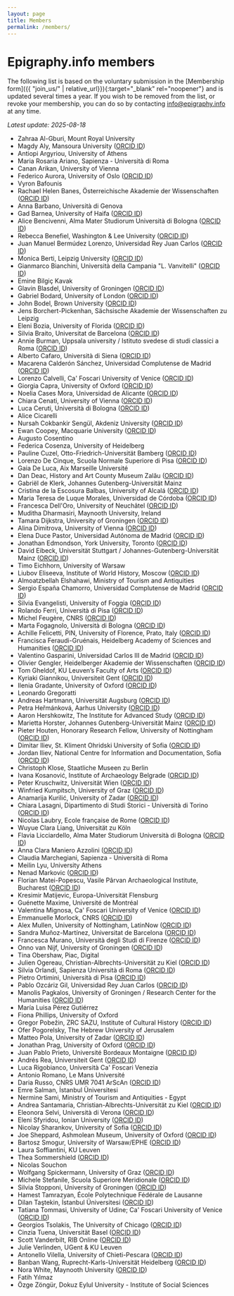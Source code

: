 ```yaml
---
layout: page
title: Members
permalink: /members/
---
```


# Epigraphy.info members

The following list is based on the voluntary submission in the [Membership form]({{ "join_us/" | relative_url}}){:target="_blank" rel="noopener"} and is updated several times a year. If you wish to be removed from the list, or revoke your membership, you can do so by contacting <a href = "mailto: info@epigraphy.info">info@epigraphy.info</a> at any time.

*Latest update: 2025-08-18*

* Zahraa Al-Gburi, Mount Royal University 
* Magdy Aly, Mansoura University (<a href="https://orcid.org/0000-0002-0937-6552" target="blank">ORCID ID</a>)
* Antiopi Argyriou, University of Athens
* Maria Rosaria Ariano, Sapienza - Università di Roma
* Canan Arikan, University of Vienna
* Federico Aurora, University of Oslo (<a href="https://orcid.org/0000-0002-5048-2322" target="blank">ORCID ID</a>)
* Vyron Bafounis
* Rachael Helen Banes, Österreichische Akademie der Wissenschaften (<a href="https://orcid.org/0000-0002-7771-3012" target="blank">ORCID ID</a>)
* Anna Barbano, Università di Genova
* Gad Barnea, University of Haifa (<a href="https://orcid.org/0000-0001-5144-5761" target="blank">ORCID ID</a>)
* Alice Bencivenni, Alma Mater Studiorum Università di Bologna (<a href="https://orcid.org/0000-0001-5778-8677" target="blank">ORCID ID</a>)
* Rebecca Benefiel, Washington & Lee University (<a href="https://orcid.org/0000-0002-3312-1517" target="blank">ORCID ID</a>)
* Juan Manuel Bermúdez Lorenzo, Universidad Rey Juan Carlos (<a href="https://orcid.org/0000-0002-7291-1079" target="blank">ORCID ID</a>)
* Monica Berti, Leipzig University (<a href="https://orcid.org/0000-0003-2779-4229" target="blank">ORCID ID</a>)
* Gianmarco Bianchini, Università della Campania "L. Vanvitelli" (<a href="https://orcid.org/0000-0002-2190-6819" target="blank">ORCID ID</a>)
* Emine Bilgiç Kavak
* Glavin Blasdel, University of Groningen (<a href="https://orcid.org/0009-0000-4780-5795" target="blank">ORCID ID</a>)
* Gabriel Bodard, University of London (<a href="http://orcid.org/0000-0002-8566-6666" target="blank">ORCID ID</a>)
* John Bodel, Brown University (<a href="https://orcid.org/0000000318206368" target="blank">ORCID ID</a>)
* Jens Borchert-Pickenhan, Sächsische Akademie der Wissenschaften zu Leipzig
* Eleni Bozia, University of Florida (<a href="https://orcid.org/0000-0002-6210-461X" target="blank">ORCID ID</a>)
* Silvia Braito, Universitat de Barcelona (<a href="https://orcid.org/0000-0002-9311-2719" target="blank">ORCID ID</a>)
* Annie Burman, Uppsala university / Istituto svedese di studi classici a Roma (<a href="https://orcid.org/0000-0003-2876-729X" target="blank">ORCID ID</a>)
* Alberto Cafaro, Università di Siena (<a href="https://orcid.org/0000-0003-2517-3146" target="blank">ORCID ID</a>)
* Macarena Calderón Sánchez, Universidad Complutense de Madrid (<a href="https://orcid.org/0000-0003-0764-3378" target="blank">ORCID ID</a>)
* Lorenzo Calvelli, Ca' Foscari University of Venice (<a href="https://orcid.org/0000-0002-0920-9156" target="blank">ORCID ID</a>)
* Giorgia Capra, University of Oxford (<a href="https://orcid.org/0000-0003-1030-5679" target="blank">ORCID ID</a>)
* Noelia Cases Mora, Universidad de Alicante (<a href="https://orcid.org/0000-0001-7991-083X" target="blank">ORCID ID</a>)
* Chiara Cenati, University of Vienna (<a href="https://orcid.org/0000-0003-4962-9611" target="blank">ORCID ID</a>)
* Luca Ceruti, Università di Bologna (<a href="https://orcid.org/0009-0002-5234-8992" target="blank">ORCID ID</a>)
* Alice Cicarelli
* Nursah Cokbankir Sengül, Akdeniz University (<a href="https://orcid.org/0000-0002-5451-6198" target="blank">ORCID ID</a>)
* Ewan Coopey, Macquarie University (<a href="https://orcid.org/0000-0001-8633-6418" target="blank">ORCID ID</a>)
* Augusto Cosentino
* Federica Cosenza, University of Heidelberg
* Pauline Cuzel, Otto-Friedrich-Universität Bamberg (<a href="https://orcid.org/0000-0003-4945-4698" target="blank">ORCID ID</a>)
* Lorenzo De Cinque, Scuola Normale Superiore di Pisa (<a href="https://orcid.org/0009-0007-9631-5769" target="blank">ORCID ID</a>)
* Gaia De Luca, Aix Marseille Université
* Dan Deac, History and Art County Museum Zalău (<a href="https://orcid.org/0000-0003-4711-8623" target="blank">ORCID ID</a>)
* Gabriël de Klerk, Johannes Gutenberg-Universität Mainz
* Cristina de la Escosura Balbas, University of Alcalá (<a href="https://orcid.org/0000-0003-1769-657X" target="blank">ORCID ID</a>)
* Maria Teresa de Luque Morales, Universidad de Córdoba (<a href="https://orcid.org/0000-0002-6942-945X" target="blank">ORCID ID</a>)
* Francesca Dell'Oro, University of Neuchâtel (<a href="https://orcid.org/0000-0002-8343-356X" target="blank">ORCID ID</a>)
* Muditha Dharmasiri, Maynooth University, Ireland
* Tamara Dijkstra, University of Groningen (<a href="https://orcid.org/0000-0001-5988-8751" target="blank">ORCID ID</a>)
* Alina Dimitrova, University of Vienna (<a href="https://orcid.org/0000-0002-8563-6483" target="blank">ORCID ID</a>)
* Elena Duce Pastor, Universidad Autónoma de Madrid (<a href="https://orcid.org/0000-0003-0604-2300" target="blank">ORCID ID</a>)
* Jonathan Edmondson, York University, Toronto (<a href="https://orcid.org/0000-0003-1301-173X" target="blank">ORCID ID</a>)
* David Eibeck, Universität Stuttgart / Johannes-Gutenberg-Universität Mainz (<a href="https://orcid.org/0009-0008-1641-6568" target="blank">ORCID ID</a>)
* Timo Eichhorn, University of Warsaw
* Liubov Eliseeva, Institute of World History, Moscow (<a href="https://orcid.org/0000-0001-5448-6788" target="blank">ORCID ID</a>)
* Almoatzbellah Elshahawi, Ministry of Tourism and Antiquities
* Sergio España Chamorro, Universidad Complutense de Madrid (<a href="https://orcid.org/0000-0001-6962-5859" target="blank">ORCID ID</a>)
* Silvia Evangelisti, University of Foggia (<a href="https://orcid.org/0000-0002-7186-9518" target="blank">ORCID ID</a>)
* Rolando Ferri, Università di Pisa (<a href="http://orcid.org/0000-0002-5241-8332" target="blank">ORCID ID</a>)
* Michel Feugère, CNRS (<a href="https://orcid.org/0000-0002-4073-4231" target="blank">ORCID ID</a>)
* Marta Fogagnolo, Università di Bologna (<a href="https://orcid.org/0000-0001-5187-5163" target="blank">ORCID ID</a>)
* Achille Felicetti, PIN, University of Florence, Prato, Italy (<a href="https://orcid.org/0000-0003-4733-3171" target="blank">ORCID ID</a>)
* Francisca Feraudi-Gruénais, Heidelberg Academy of Sciences and Humanities (<a href="https://orcid.org/0000-0002-6230-4750" target="blank">ORCID ID</a>)
* Valentino Gasparini, Universidad Carlos III de Madrid (<a href="https://orcid.org/0000-0002-3345-0062" target="blank">ORCID ID</a>)
* Olivier Gengler, Heidelberger Akademie der Wissenschaften (<a href="https://orcid.org/0000-0003-4118-0901" target="blank">ORCID ID</a>)
* Tom Gheldof, KU Leuven’s Faculty of Arts (<a href="https://orcid.org/0000-0001-5223-6275" target="blank">ORCID ID</a>)
* Kyriaki Giannikou, Universiteit Gent (<a href="https://orcid.org/0000-0002-5865-0810" target="blank">ORCID ID</a>)
* Ilenia Gradante, University of Oxford (<a href="https://orcid.org/0000-0002-7176-2833" target="blank">ORCID ID</a>)
* Leonardo Gregoratti
* Andreas Hartmann, Universität Augsburg (<a href="https://orcid.org/0000-0001-5465-5553" target="blank">ORCID ID</a>)
* Petra Heřmánková, Aarhus University (<a href="https://orcid.org/0000-0002-6349-0540" target="blank">ORCID ID</a>)
* Aaron Hershkowitz, The Institute for Advanced Study (<a href="https://orcid.org/0000-0002-9456-8574" target="blank">ORCID ID</a>)
* Marietta Horster, Johannes Gutenberg-Universität Mainz (<a href="https://orcid.org/0000-0003-1434-224X" target="blank">ORCID ID<a>)
* Pieter Houten, Honorary Research Fellow, University of Nottingham (<a href="https://orcid.org/0000-0002-7872-782X" target="blank">ORCID ID</a>)
* Dimitar Iliev, St. Kliment Ohridski University of Sofia (<a href="https://orcid.org/0000-0002-5231-818X" target="blank">ORCID ID</a>)
* Jordan Iliev, National Centre for Information and Documentation, Sofia (<a href="https://orcid.org/0000-0002-0218-8540" target="blank">ORCID ID</a>)
* Christoph Klose, Staatliche Museen zu Berlin 
* Ivana Kosanović, Institute of Archaeology Belgrade (<a href="https://orcid.org/0000-0002-5983-9922" target="blank">ORCID ID</a>)
* Peter Kruschwitz, Universität Wien (<a href="https://orcid.org/0000-0002-8427-1056" target="blank">ORCID ID</a>)
* Winfried Kumpitsch, University of Graz (<a href="https://orcid.org/0009-0007-8707-0106" target="blank">ORCID ID</a>)
* Anamarija Kurilić, University of Zadar (<a href="https://orcid.org/0000-0001-7178-4584" target="blank">ORCID ID</a>)
* Chiara Lasagni, Dipartimento di Studi Storici - Università di Torino (<a href="https://orcid.org/0000-0003-3569-2417" target="blank">ORCID ID</a>)
* Nicolas Laubry, Ecole française de Rome (<a href="https://orcid.org/0000-0002-7155-9261" target="blank">ORCID ID</a>)
* Wuyue Clara Liang, Universität zu Köln
* Flavia Licciardello, Alma Mater Studiorum Università di Bologna (<a href="https://orcid.org/0000-0002-9133-9282" target="blank">ORCID ID</a>)
* Anna Clara Maniero Azzolini (<a href="https://orcid.org/0009-0002-0425-2339" target="blank">ORCID ID</a>)
* Claudia Marchegiani, Sapienza - Università di Roma
* Meilin Lyu, University Athens
* Nenad Markovic (<a href="https://orcid.org/0000-0002-0505-2593" target="blank">ORCID ID</a>)
* Florian Matei-Popescu, Vasile Pârvan Archaeological Institute, Bucharest (<a href="https://orcid.org/0000-0001-5360-042X" target="blank">ORCID ID</a>)
* Kresimir Matijevic, Europa-Universität Flensburg
* Guénette Maxime, Université de Montréal
* Valentina Mignosa, Ca' Foscari University of Venice (<a href="https://orcid.org/0000-0002-7122-2511" target="blank">ORCID ID</a>)
* Emmanuelle Morlock, CNRS (<a href="https://orcid.org/0000-0002-1617-8554" target="blank">ORCID ID</a>)
* Alex Mullen, University of Nottingham, LatinNow (<a href="https://orcid.org/0000-0002-9110-4678" target="blank">ORCID ID</a>)
* Sandra Muñoz-Martínez, Universitat de Barcelona (<a href="https://orcid.org/0000-0002-0546-5224" target="blank">ORCID ID</a>)
* Francesca Murano, Università degli Studi di Firenze (<a href="https://orcid.org/0000-0001-6490-3266" target="blank">ORCID ID</a>)
* Onno van Nijf, University of Groningen (<a href="https://orcid.org/0000-0002-6189-842X" target="blank">ORCID ID</a>)
* Tina Obershaw, Piac, Digital
* Julien Ogereau, Christian-Albrechts-Universität zu Kiel (<a href="https://orcid.org/0000-0002-0092-5412" target="blank">ORCID ID</a>)
* Silvia Orlandi, Sapienza Università di Roma (<a href="https://orcid.org/0000-0003-1469-0666" target="blank">ORCID ID</a>)
* Pietro Ortimini, Università di Pisa (<a href="https://orcid.org/0000-0002-0479-8553" target="blank">ORCID ID</a>)
* Pablo Ozcáriz Gil, Universidad Rey Juan Carlos (<a href="https://orcid.org/0000-0002-3390-4386" target="blank">ORCID ID</a>)
* Manolis Pagkalos, University of Groningen / Research Center for the Humanities (<a href="https://orcid.org/0000-0002-3042-7932" target="blank">ORCID ID</a>)
* María Luisa Pérez Gutiérrez
* Fiona Phillips, University of Oxford
* Gregor Pobežin, ZRC SAZU, Institute of Cultural History (<a href="https://orcid.org/0000-0002-3418-9767" target="blank">ORCID ID</a>)
* Ofer Pogorelsky, The Hebrew University of Jerusalem
* Matteo Pola, University of Zadar (<a href="https://orcid.org/0000-0003-1265-8400" target="blank">ORCID ID</a>)
* Jonathan Prag, University of Oxford (<a href="https://orcid.org/0000-0003-3819-8537" target="blank">ORCID ID</a>)
* Juan Pablo Prieto, Université Bordeaux Montaigne (<a href="https://orcid.org/0000-0002-9955-7743" target="blank">ORCID ID</a>)
* Andrés Rea, Universiteit Gent (<a href="https://orcid.org/0009-0003-1660-6453" target="blank">ORCID ID</a>)
* Luca Rigobianco, Università Ca' Foscari Venezia
* Antonio Romano, Le Mans Université
* Daria Russo, CNRS UMR 7041 ArScAn (<a href="https://orcid.org/0000-0001-8488-7558" target="blank">ORCID ID</a>)
* Emre Salman, İstanbul Üniversitesi
* Nermine Sami, Ministry of Tourism and Antiquities - Egypt
* Andrea Santamaria, Christian-Albrechts-Universität zu Kiel (<a href="https://orcid.org/0000-0002-3049-9426" target="blank">ORCID ID</a>)
* Eleonora Selvi, Università di Verona (<a href="https://orcid.org/0000-0001-7515-4598" target="blank">ORCID ID</a>)
* Eleni Sfyridou, Ionian University (<a href="https://orcid.org/0000-0002-0940-3186" target="blank">ORCID ID</a>)
* Nicolay Sharankov, University of Sofia (<a href="https://orcid.org/0000-0003-3085-2813" target="blank">ORCID ID</a>)
* Joe Sheppard, Ashmolean Museum, University of Oxford (<a href="https://orcid.org/0009-0005-6250-3740" target="blank">ORCID ID</a>)
* Bartosz Smogur, University of Warsaw/EPHE (<a href="https://orcid.org/0000-0002-8380-6696" target="blank">ORCID ID</a>)
* Laura Soffiantini, KU Leuven
* Thea Sommershield (<a href="https://orcid.org/0000-0002-6965-8105" target="blank">ORCID ID</a>)
* Nicolas Souchon
* Wolfgang Spickermann, University of Graz (<a href="https://orcid.org/0000-0002-0467-3910" target="blank">ORCID ID</a>)
* Michele Stefanile, Scuola Superiore Meridionale (<a href="https://orcid.org/0000-0002-7404-5629" target="blank">ORCID ID</a>)
* Silvia Stopponi, University of Groningen (<a href="https://orcid.org/0000-0002-3041-3477" target="blank">ORCID ID</a>)
* Hamest Tamrazyan, École Polytechnique Fédérale de Lausanne
* Dilan Taştekin, İstanbul Üniversitesi (<a href="https://orcid.org/0000-0002-1033-9564" target="blank">ORCID ID</a>)
* Tatiana Tommasi, University of Udine; Ca' Foscari University of Venice (<a href="https://orcid.org/0009-0000-2815-0113" target="blank">ORCID ID</a>)
* Georgios Tsolakis, The University of Chicago (<a href="https://orcid.org/0000-0001-9555-4038" target="blank">ORCID ID</a>)
* Cinzia Tuena, Universität Basel (<a href="https://orcid.org/0009-0009-7338-4977" target="blank">ORCID ID</a>)
* Scott Vanderbilt, RIB Online (<a href="https://orcid.org/0000-0002-2612-2677" target="blank">ORCID ID</a>)
* Julie Verlinden, UGent & KU Leuven
* Antonello Vilella, University of Chieti-Pescara (<a href="https://orcid.org/0000-0001-5522-8000" target="blank">ORCID ID</a>)
* Banban Wang, Ruprecht-Karls-Universität Heidelberg (<a href="https://orcid.org/0000-0002-0336-3080" target="blank">ORCID ID</a>)
* Nora White, Maynooth University (<a href="https://orcid.org/0000-0001-7957-651X" target="blank">ORCID ID</a>)
* Fatih Yılmaz
* Özge Zöngür, Dokuz Eylul University - Institute of Social Sciences